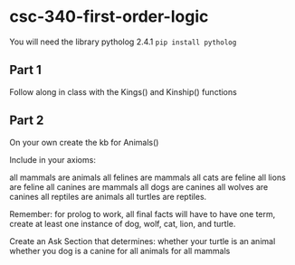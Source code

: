 # csc-340-first-order-logic

You will need the library pytholog 2.4.1
`pip install pytholog`

## Part 1
Follow along in class with the Kings() and Kinship() functions

## Part 2
On your own create the kb for Animals()

Include in your axioms:

all mammals are animals
all felines are mammals
all cats are feline
all lions are feline
all canines are mammals
all dogs are canines
all wolves are canines
all reptiles are animals
all turtles are reptiles.

Remember: for prolog to work, all final facts will have to have one term, create at least one instance of dog, wolf, cat, lion, and turtle.

Create an Ask Section that determines:
whether your turtle is an animal
whether you dog is a canine
for all animals
for all mammals